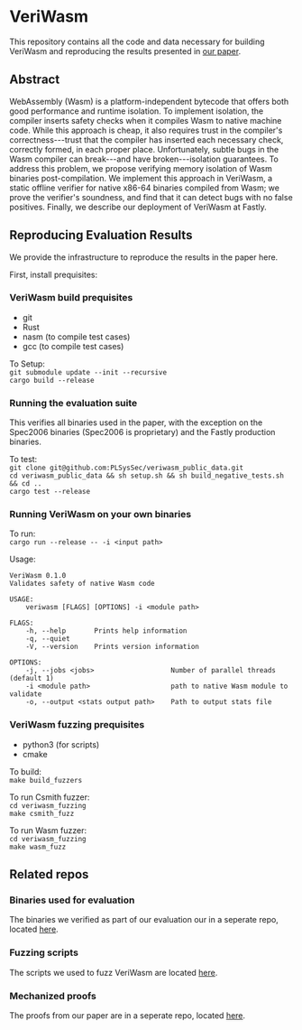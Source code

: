 # VeriWasm
This repository contains all the code and data necessary for building VeriWasm and reproducing the results presented in [our paper](http://cseweb.ucsd.edu/~dstefan/pubs/johnson:2021:veriwasm.pdf).  
  
## Abstract  
WebAssembly (Wasm) is a platform-independent bytecode that offers both good performance and runtime isolation. To implement isolation, the compiler inserts safety checks when it compiles Wasm to native machine code. While this approach is cheap, it also requires trust in the compiler's correctness---trust that the compiler has inserted each necessary check, correctly formed, in each proper place. Unfortunately, subtle bugs in the Wasm compiler can break---and have broken---isolation guarantees. To address this problem, we propose verifying memory isolation of Wasm binaries post-compilation. We implement this approach in VeriWasm, a static offline verifier for native x86-64 binaries compiled from Wasm; we prove the verifier's soundness, and find that it can detect bugs with no false positives. Finally, we describe our deployment of VeriWasm at Fastly.

## Reproducing Evaluation Results
We provide the infrastructure to reproduce the results in the paper here. 

First, install prequisites:

### VeriWasm build prequisites

- git
- Rust
- nasm (to compile test cases)
- gcc (to compile test cases)

To Setup:  
`git submodule update --init --recursive`  
`cargo build --release  `

### Running the evaluation suite
This verifies all binaries used in the paper, with the exception on the Spec2006 binaries (Spec2006 is proprietary) and the Fastly production binaries.

To test:  
`git clone git@github.com:PLSysSec/veriwasm_public_data.git`  
`cd veriwasm_public_data && sh setup.sh && sh build_negative_tests.sh && cd ..`  
`cargo test --release`  

### Running VeriWasm on your own binaries

To run:  
`cargo run --release -- -i <input path> `

Usage:  

```
VeriWasm 0.1.0
Validates safety of native Wasm code

USAGE:
    veriwasm [FLAGS] [OPTIONS] -i <module path>

FLAGS:
    -h, --help       Prints help information
    -q, --quiet      
    -V, --version    Prints version information

OPTIONS:
    -j, --jobs <jobs>                   Number of parallel threads (default 1)
    -i <module path>                    path to native Wasm module to validate
    -o, --output <stats output path>    Path to output stats file

```

### VeriWasm fuzzing prequisites

- python3 (for scripts)
- cmake  

To build:  
  `make build_fuzzers`  

To run Csmith fuzzer:  
  `cd veriwasm_fuzzing`  
  `make csmith_fuzz`
  
To run Wasm fuzzer:  
  `cd veriwasm_fuzzing`  
  `make wasm_fuzz`  

## Related repos

### Binaries used for evaluation
The binaries we verified as part of our evaluation our in a seperate repo, located [here](https://github.com/PLSysSec/veriwasm_public_data.git).

### Fuzzing scripts
The scripts we used to fuzz VeriWasm are located [here](https://github.com/PLSysSec/veriwasm_fuzzing).

### Mechanized proofs
The proofs from our paper are in a seperate repo, located [here](https://github.com/PLSysSec/veriwasm-verification).
